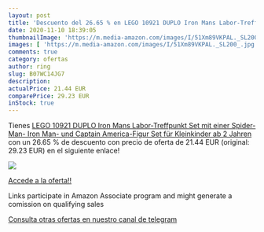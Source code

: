 ```yaml
---
layout: post
title: 'Descuento del 26.65 % en LEGO 10921 DUPLO Iron Mans Labor-Treffpu'
date: 2020-11-10 18:39:05
thumbnailImage: 'https://m.media-amazon.com/images/I/51Xm89VKPAL._SL200_.jpg'
images: [ 'https://m.media-amazon.com/images/I/51Xm89VKPAL._SL200_.jpg' ]
comments: true
category: ofertas
author: ring
slug: B07WC14JG7
description:
actualPrice: 21.44 EUR
comparePrice: 29.23 EUR
inStock: true
---
```


Tienes [LEGO 10921 DUPLO Iron Mans Labor-Treffpunkt Set mit einer Spider-Man-  Iron Man- und Captain America-Figur  Set für Kleinkinder ab 2 Jahren](https://www.amazon.de/dp/B07WC14JG7/?tag=redken02-21) con un 26.65 % de descuento con precio de oferta de 21.44 EUR (original: 29.23 EUR) en el siguiente enlace!

[![](https://m.media-amazon.com/images/I/51Xm89VKPAL._SL200_.jpg)](https://www.amazon.de/dp/B07WC14JG7/?tag=redken02-21)

[Accede a la oferta!!](https://www.amazon.de/dp/B07WC14JG7/?tag=redken02-21)

Links participate in Amazon Associate program and might generate a comission on qualifying sales

[Consulta otras ofertas en nuestro canal de telegram](https://t.me/s/ofertas25)
